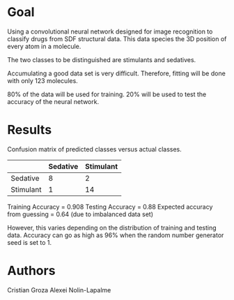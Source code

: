 # Goal

Using a convolutional neural network designed for image recognition to
classify drugs from SDF structural data. This data species the 3D
position of every atom in a molecule.

The two classes to be distinguished are stimulants and sedatives.

Accumulating a good data set is very difficult. Therefore, fitting will be done with only 123 molecules.

80% of the data will be used for training.
20% will be used to test the accuracy of the neural network.

# Results

Confusion matrix of predicted classes versus actual classes.

|           | Sedative | Stimulant |
|-----------|----------|-----------|
| Sedative  |        8 |         2 |
| Stimulant |        1 |        14 |

Training Accuracy = 0.908
Testing Accuracy = 0.88
Expected accuracy from guessing = 0.64 (due to imbalanced data set)

However, this varies depending on the distribution of training and testing data.
Accuracy can go as high as 96% when the random number generator seed is set to
1.

# Authors
Cristian Groza
Alexei Nolin-Lapalme
